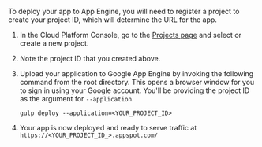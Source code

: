 To deploy your app to App Engine, you will need to register a project to create your project ID, which will determine the URL for the app.

1. In the Cloud Platform Console, go to the [Projects page](https://console.cloud.google.com/project) and select or create a new project.
2. Note the project ID that you created above.
3. Upload your application to Google App Engine by invoking the following command from the root directory. This opens a browser window for you to sign in using your Google account. You'll be providing the project ID as the argument for `--application`.

    ```
    gulp deploy --application=<YOUR_PROJECT_ID>
    ```

4. Your app is now deployed and ready to serve traffic at `https://<YOUR_PROJECT_ID_>.appspot.com/`
